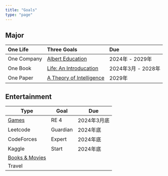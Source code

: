 ```yaml
---
title: "Goals"
type: "page"
---
```


## Major

|One Life    | Three Goals                                 | Due |
|:----------|:---------------------------------------------|:--------|
|One Company | [Albert Education](http://albert.education) | 2024年 - 2029年 |
|One Book    | [Life: An Introducation](./life)            | 2024年3月 - 2028年 |
|One Paper   | [A Theory of Intelligence](./ai)            | 2029年 |

## Entertainment

|Type                       | Goal            | Due        |
|---------------------------|-----------------|------------|
| [Games](/games)           | RE 4            | 2024年3月底 |
| Leetcode                  | Guardian        | 2024年底    |
| CodeForces                | Expert          | 2024年底    |
| Kaggle                    | Start           | 2024年底    |
| [Books & Movies](/books)  |                 |             |
| Travel                    |                 |             |